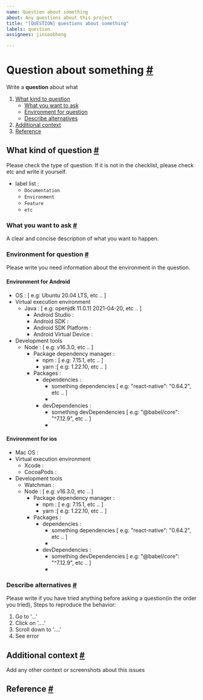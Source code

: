 ```yaml
---
name: Question about something
about: Any questions about this project
title: "[QUESTION] questions about something"
labels: question
assignees: jinseobhong

---
```


# Question about something <a href="#question-about-something" id="question-about-something">#</a>

Write a **question** about what

1. [What kind to question](#what-kind-of-question)
    - [What you want to ask](#what-you-want-to-ask)
    - [Environment for question](#environment-for-question)
    - [Describe alternatives](#describe-alternatives)
2. [Additional context](#additional-context)
3. [Reference](#reference)

## What kind of question <a href="#what-kind-of-question" id="what-kind-of-question">#</a>

Please check the type of question. If it is not in the checklist, please check etc and write it yourself.
- label list :
   - `Documentation`
   - `Environment`
   - `Feature`
   - `etc`

### What you want to ask <a href="#what-you-want-to-ask" id="what-you-want-to-ask">#</a>

A clear and concise description of what you want to happen.

### Environment for question <a href="#environment-for-question" id="environment-for-question">#</a>

Please write you need information about the environment in the question.

#### Environment for Android
- OS : [ e.g: Ubuntu 20.04 LTS, etc .. ]
- Virtual execution environment
    - Java : [ e.g: openjdk 11.0.11 2021-04-20, etc .. ]
        - Android Studio :
        - Android SDK :
        - Android SDK Platform :
        - Android Virtual Device :
- Development tools
    - Node : [ e.g: v16.3.0, etc .. ]
        - Package dependency manager :
            - npm : [ e.g: 7.15.1, etc .. ]
            - yarn :[ e.g: 1.22.10, etc .. ]
        - Packages :
            - dependencies :
                - something dependencies [ e.g: "react-native": "0.64.2", etc .. ]
                -
            - devDependencies :
                - something devDependencies [ e.g: "@babel/core": "^7.12.9", etc .. ]
                -

#### Environment for ios
- Mac OS :
- Virtual execution environment
    - Xcode :
    - CocoaPods :
- Development tools
    - Watchman :
    - Node : [ e.g: v16.3.0, etc .. ]
        - Package dependency manager :
            - npm : [ e.g: 7.15.1, etc .. ]
            - yarn :[ e.g: 1.22.10, etc .. ]
        - Packages :
            - dependencies :
                - something dependencies [ e.g: "react-native": "0.64.2", etc .. ]
                -
            - devDependencies :
                - something devDependencies [ e.g: "@babel/core": "^7.12.9", etc .. ]
                -

### Describe alternatives <a href="#describe-alternatives" id="describe-alternatives">#</a>

Please write if you have tried anything before asking a question(in the order you tried), Steps to reproduce the behavior:
1. Go to '...'
2. Click on '....'
3. Scroll down to '....'
4. See error

## Additional context <a href="#additional-context" id="additional-context">#</a>

Add any other context or screenshots about this issues

## Reference <a href="#reference" id="reference">#</a>
